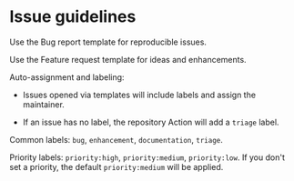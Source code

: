 # Issue guidelines

Use the Bug report template for reproducible issues.

Use the Feature request template for ideas and enhancements.

Auto-assignment and labeling:

- Issues opened via templates will include labels and assign the maintainer.

- If an issue has no label, the repository Action will add a `triage` label.

Common labels: `bug`, `enhancement`, `documentation`, `triage`.

Priority labels: `priority:high`, `priority:medium`, `priority:low`. If you don't set a priority, the default `priority:medium` will be applied.
